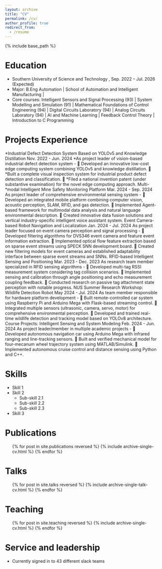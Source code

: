 ```yaml
---
layout: archive
title: "CV"
permalink: /cv/
author_profile: true
redirect_from:
  - /resume
---
```


{% include base_path %}

Education
======
<!--
*Ph.D in Version Control Theory, GitHub University, 2018 (expected)
* M.S. in Jekyll, GitHub University, 2014 
-->
* Southern University of Science and Technology , Sep. 2022 – Jul. 2026 (Expected)
* Major: B.Eng Automation | School of Automation and Intelligent Manufacturing |
* Core courses: Intelligent Sensors and Signal Processing (93) | System Modelling and Simulation (91) |
  Mathematical Foundations of Control Engineering (94) | Digital Circuits Laboratory (94) |
  Analog Circuits Laboratory (94) | AI and Machine Learning | Feedback Control Theory |
  Introduction to C Programming

Projects Experience
======
*Industrial Defect Detection System Based on YOLOv5 and Knowledge Distillation    Nov. 2022 - Jun. 2024
 *As project leader of vision-based industrial defect detection system -  Developed an innovative low-cost edge    computing system combining YOLOv5 and knowledge distillation.  
 *Built a complete visual inspection system for industrial product defect detection and classification.  
 *Filed a national invention patent (under substantive examination) for the novel edge computing approach. Multi-*modal Intelligent Mine Safety Monitoring Platform Mar. 2024 - Sep. 2024
As project leader of comprehensive environmental sensing system -  Developed an integrated mobile platform combining computer vision, acoustic perception, SLAM, RFID, and gas
detection.  Implemented Agent-based framework for multimodal data analysis and natural language environmental description.  Created innovative data fusion solutions and vertical industry-specific intelligent voice assistant system. Event Camera-based Robot Navigation and Localization Jan. 2024 - Jul. 2024
As project leader focused on event camera perception and signal processing -  Developed filtering algorithms for DVS346 event camera and feature event information extraction.  Implemented optical flow feature extraction based on sparse event streams using SPECK SNN development board.  Created new filtering models for event cameras and established adaptability interface between sparse event streams
and SNNs. RFID-based Intelligent Sensing and Positioning Mar. 2023 - Dec. 2023
As research team member specialized in RFID sensing algorithms -  Developed multi-tag RSSI measurement system considering tag collision scenarios.  Implemented sensing and calibration through angle positioning and echo measurement coupling feedback.  Conducted research on passive tag attachment state perception with notable progress. NUS Summer Research Workshop: Wildlife Detection Robot May 2024 - Jul. 2024
As team member responsible for hardware platform development -  Built remote-controlled car system using Raspberry Pi and Arduino Mega with Flask-based streaming control.  Integrated multiple sensors (ultrasonic, camera, servo, motor) for comprehensive environmental perception.  Developed and trained real-time wildlife detection and tracking model based on YOLOv8 architecture. Course Projects: Intelligent Sensing and System Modeling Feb. 2024 - Jun. 2024
As project leader/member in multiple academic projects -  Developed autonomous navigation car using Arduino Mega with infrared ranging and line-tracking sensors.  Built and verified mechanical model for four-mecanum wheel trajectory system using MATLAB/Simulink.  Implemented autonomous cruise control and distance sensing using Python and C++.
  
Skills
======
* Skill 1
* Skill 2
  * Sub-skill 2.1
  * Sub-skill 2.2
  * Sub-skill 2.3
* Skill 3

Publications
======
  <ul>{% for post in site.publications reversed %}
    {% include archive-single-cv.html %}
  {% endfor %}</ul>
  
Talks
======
  <ul>{% for post in site.talks reversed %}
    {% include archive-single-talk-cv.html  %}
  {% endfor %}</ul>
  
Teaching
======
  <ul>{% for post in site.teaching reversed %}
    {% include archive-single-cv.html %}
  {% endfor %}</ul>
  
Service and leadership
======
* Currently signed in to 43 different slack teams
